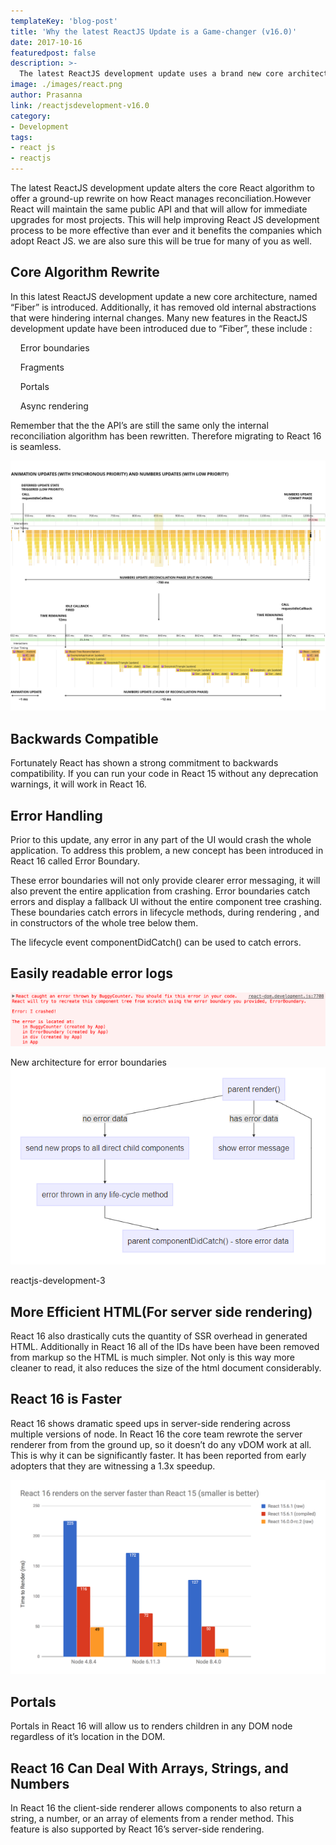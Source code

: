 ```yaml
---
templateKey: 'blog-post'
title: 'Why the latest ReactJS Update is a Game-changer (v16.0)'
date: 2017-10-16
featuredpost: false
description: >-
  The latest ReactJS development update uses a brand new core architecture called &quot;Fiber&quot;. It is faster and makes error handling much easier.
image: ./images/react.png
author: Prasanna
link: /reactjsdevelopment-v16.0
category:
- Development
tags:
- react js
- reactjs
---
```

The latest ReactJS development update alters the core React algorithm to offer a ground-up rewrite on how React manages reconciliation.However React will maintain the same public API and that will allow for immediate upgrades for most projects.  This will help improving React JS development process to be more effective than ever and it benefits the companies which adopt React JS. we are also sure this will be true for many of you as well.

## Core Algorithm Rewrite
In this latest ReactJS development update a new core architecture, named “Fiber” is introduced. Additionally, it has removed old internal abstractions that were hindering internal changes. Many new features in the ReactJS development update have been introduced due to “Fiber”, these include :

&nbsp;&nbsp;&nbsp;&nbsp;Error boundaries

&nbsp;&nbsp;&nbsp;&nbsp;Fragments

&nbsp;&nbsp;&nbsp;&nbsp;Portals

&nbsp;&nbsp;&nbsp;&nbsp;Async rendering

Remember that the the API’s are still the same only the internal reconciliation algorithm has been rewritten. Therefore migrating to React 16 is seamless.

![image](./images/reactjs-development.png)

## Backwards Compatible

Fortunately React has shown a strong commitment to backwards compatibility. If you can run your code in React 15 without any deprecation warnings, it will work in React 16.

## Error Handling

Prior to this update, any error in any part of the UI would crash the whole application. To address this problem, a new concept has been introduced in React 16 called Error Boundary.

These error boundaries will not only provide clearer error messaging, it will also prevent the entire application from crashing. Error boundaries catch errors and display a fallback UI without the entire component tree crashing. These boundaries catch errors in lifecycle methods, during rendering , and in  constructors of the whole tree below them.

The lifecycle event componentDidCatch() can be used to catch errors.

## Easily readable error logs

![image](./images/reactjs-development-2.png)
 

New architecture for error boundaries 
![image](./images/reactjs-development-3.png)

reactjs-development-3
## More Efficient HTML(For server side rendering)
React 16 also drastically cuts the quantity of SSR overhead in generated HTML. Additionally in React 16 all of the IDs have been have been removed from markup so the HTML is much simpler. Not only is this way more cleaner to read, it also reduces the size of the html document considerably.

## React 16 is Faster
React 16 shows dramatic speed ups in server-side rendering across multiple versions of node. In React 16 the core team rewrote the server renderer from from the ground up, so it doesn’t do any vDOM work at all. This is why it can be significantly faster.
It has been reported from early adopters that they are witnessing a 1.3x speedup.

![image](./images/reactjs-development-1.png)

## Portals
Portals in React 16 will allow us to renders children in any DOM node regardless of it’s location in the DOM.

 
## React 16 Can Deal With Arrays, Strings, and Numbers
In React 16 the client-side renderer allows components to also return a string, a number, or an array of elements from a render method. This feature is also supported by React 16’s server-side rendering.